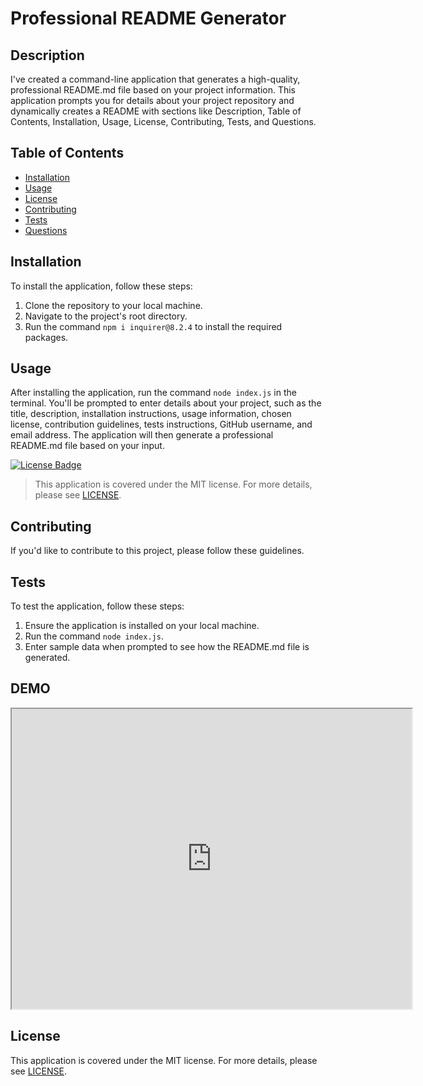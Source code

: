 # Professional README Generator

## Description
I've created a command-line application that generates a high-quality, professional README.md file based on your project information. This application prompts you for details about your project repository and dynamically creates a README with sections like Description, Table of Contents, Installation, Usage, License, Contributing, Tests, and Questions.

## Table of Contents
- [Installation](#installation)
- [Usage](#usage)
- [License](#license)
- [Contributing](#contributing)
- [Tests](#tests)
- [Questions](#questions)

## Installation
To install the application, follow these steps:
1. Clone the repository to your local machine.
2. Navigate to the project's root directory.
3. Run the command `npm i inquirer@8.2.4` to install the required packages.

## Usage
After installing the application, run the command `node index.js` in the terminal. You'll be prompted to enter details about your project, such as the title, description, installation instructions, usage information, chosen license, contribution guidelines, tests instructions, GitHub username, and email address. The application will then generate a professional README.md file based on your input.

[![License Badge](https://img.shields.io/badge/License-MIT-blue.svg)](LICENSE)
> This application is covered under the MIT license. For more details, please see [LICENSE](LICENSE).

## Contributing
If you'd like to contribute to this project, please follow these guidelines.

## Tests
To test the application, follow these steps:
1. Ensure the application is installed on your local machine.
2. Run the command `node index.js`.
3. Enter sample data when prompted to see how the README.md file is generated.
## DEMO
<iframe src="https://drive.google.com/file/d/1nwNa5sRu_AiJ3BKSA5g4_vMj9oU-wQTm/preview" width="640" height="480"></iframe> 

## License
This application is covered under the MIT license.
For more details, please see [LICENSE](LICENSE).

